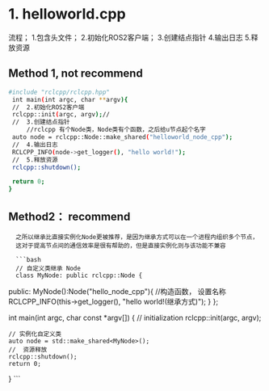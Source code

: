 # 1. helloworld.cpp
  流程；
     1.包含头文件；
     2.初始化ROS2客户端；
     3.创建结点指针
     4.输出日志
     5.释放资源
  
   
   ## Method 1, not recommend
   ```bash
   #include "rclcpp/rclcpp.hpp"
    int main(int argc, char **argv){
    //  2.初始化ROS2客户端
    rclcpp::init(argc, argv);//
    //  3.创建结点指针
        //rclcpp 有个Node类，Node类有个函数，之后给u节点起个名字
    auto node = rclcpp::Node::make_shared("helloworld_node_cpp");
    //  4.输出日志
    RCLCPP_INFO(node->get_logger(), "hello world!");
    //  5.释放资源
    rclcpp::shutdown();

    return 0;
}
   ```
   ##  Method2： recommend
      之所以继承比直接实例化Node更被推荐，是因为继承方式可以在一个进程内组织多个节点，
      这对于提高节点间的通信效率是很有帮助的，但是直接实例化则与该功能不兼容
      
      ```bash
      // 自定义类继承 Node
      class MyNode: public rclcpp::Node {
public: 
        MyNode():Node("hello_node_cpp"){ //构造函数， 设置名称
            RCLCPP_INFO(this->get_logger(), "hello world!(继承方式)");
        }
};


int main(int argc, char const *argv[])
{
    // initialization
    rclcpp::init(argc, argv);

    // 实例化自定义类
    auto node = std::make_shared<MyNode>();
    //  资源释放
    rclcpp::shutdown();
    return 0;
}
      ```

